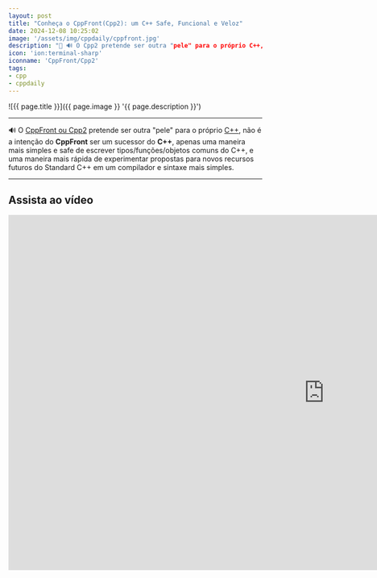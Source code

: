 ```yaml
---
layout: post
title: "Conheça o CppFront(Cpp2): um C++ Safe, Funcional e Veloz"
date: 2024-12-08 10:25:02
image: '/assets/img/cppdaily/cppfront.jpg'
description: "🚀 🔊 O Cpp2 pretende ser outra "pele" para o próprio C++, não é a intenção do CppFront ser um sucessor do C++"
icon: 'ion:terminal-sharp'
iconname: 'CppFront/Cpp2'
tags:
- cpp
- cppdaily
---
```


![{{ page.title }}]({{ page.image }} '{{ page.description }}')

---

🔊 O [CppFront ou Cpp2](https://github.com/hsutter/cppfront) pretende ser outra "pele" para o próprio [C++](https://terminalroot.com.br/tags#cpp), não é a intenção do **CppFront** ser um sucessor do **C++**, apenas uma maneira mais simples e safe de escrever tipos/funções/objetos comuns do C++, e uma maneira mais rápida de experimentar propostas para novos recursos futuros do Standard C++ em um compilador e sintaxe mais simples.

---

## Assista ao vídeo

<iframe width="1253" height="705" src="https://www.youtube.com/embed/hQtg2CfcuXI" title="Conheça o CppFront(Cpp2): um C++ Safe, Funcional e Veloz" frameborder="0" allow="accelerometer; autoplay; clipboard-write; encrypted-media; gyroscope; picture-in-picture" allowfullscreen></iframe>


